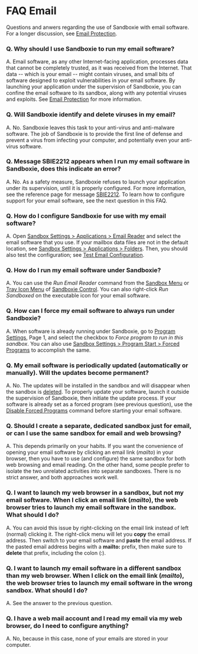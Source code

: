 # FAQ Email

Questions and anwers regarding the use of Sandboxie with email software. For a longer discussion, see [Email Protection](EmailProtection.md).

### Q. Why should I use Sandboxie to run my email software?

A. Email software, as any other Internet-facing application, processes data that cannot be completely trusted, as it was received from the Internet. That data -- which is your email -- might contain viruses, and small bits of software designed to exploit vulnerabilities in your email software. By launching your application under the supervision of Sandboxie, you can confine the email software to its sandbox, along with any potential viruses and exploits. See [Email Protection](EmailProtection.md) for more information.

### Q. Will Sandboxie identify and delete viruses in my email?

A. No. Sandboxie leaves this task to your anti-virus and anti-malware software. The job of Sandboxie is to provide the first line of defense and prevent a virus from infecting your computer, and potentially even your anti-virus software.

### Q. Message SBIE2212 appears when I run my email software in Sandboxie, does this indicate an error?

A. No. As a safety measure, Sandboxie refuses to launch your application under its supervision, until it is properly configured. For more information, see the reference page for message [SBIE2212](SBIE2212.md). To learn how to configure support for your email software, see the next question in this FAQ.

### Q. How do I configure Sandboxie for use with my email software?

A. Open [Sandbox Settings > Applications > Email Reader](ApplicationsSettings.md#email-reader) and select the email software that you use. If your mailbox data files are not in the default location, see [Sandbox Settings > Applications > Folders](ApplicationsSettings.md#folders). Then, you should also test the configuration; see [Test Email Configuration](TestEmailConfiguration.md).

### Q. How do I run my email software under Sandboxie?

A. You can use the _Run Email Reader_ command from the [Sandbox Menu](SandboxMenu.md) or [Tray Icon Menu](TrayIconMenu.md) of [Sandboxie Control](SandboxieControl.md). You can also right-click _Run Sandboxed_ on the executable icon for your email software.

### Q. How can I force my email software to always run under Sandboxie?

A. When software is already running under Sandboxie, go to [Program Settings](ProgramSettings.md#page-1), Page 1, and select the checkbox to _Force program to run in this sandbox_. You can also use [Sandbox Settings > Program Start > Forced Programs](ProgramStartSettings.md#forced-programs) to accomplish the same.

### Q. My email software is periodically updated (automatically or manually). Will the updates become permanent?

A. No. The updates will be installed in the sandbox and will disappear when the sandbox is [deleted](DeleteSandbox.md). To properly update your software, launch it outside the supervision of Sandboxie, then initiate the update process. If your software is already set as a forced program (see previous question), use the [Disable Forced Programs](FileMenu.md#disable-forced-programs) command before starting your email software.

### Q. Should I create a separate, dedicated sandbox just for email, or can I use the same sandbox for email and web browsing?

A. This depends primarily on your habits. If you want the convenience of opening your email software by clicking an email link (_mailto_) in your browser, then you have to use (and configure) the same sandbox for both web browsing and email reading. On the other hand, some people prefer to isolate the two unrelated activities into separate sandboxes. There is no strict answer, and both approaches work well.

### Q. I want to launch my web browser in a sandbox, but not my email software. When I click an email link (_mailto_), the web browser tries to launch my email software in the sandbox. What should I do?

A. You can avoid this issue by right-clicking on the email link instead of left (normal) clicking it. The right-click menu will let you **copy** the email address. Then switch to your email software and **paste** the email address. If the pasted email address begins with a **mailto:** prefix, then make sure to **delete** that prefix, including the colon (:).

### Q. I want to launch my email software in a different sandbox than my web browser. When I click on the email link (_mailto_), the web browser tries to launch my email software in the wrong sandbox. What should I do?

A. See the answer to the previous question.

### Q. I have a web mail account and I read my email via my web browser, do I need to configure anything?

A. No, because in this case, none of your emails are stored in your computer.
